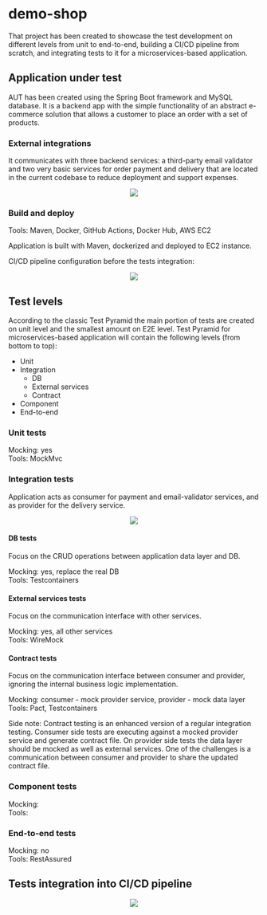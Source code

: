 # demo-shop
That project has been created to showcase the test development on different levels from unit to end-to-end, building a CI/CD pipeline from scratch, and integrating tests to it for a microservices-based application.

## Application under test
AUT has been created using the Spring Boot framework and MySQL database.
It is a backend app with the simple functionality of an abstract e-commerce solution that allows a customer to place an order with a set of products.

### External integrations
It communicates with three backend services: a third-party email validator and two very basic services for order payment and delivery that are located in the current codebase to reduce deployment and support expenses.

<p align="center">
  <img src="https://github.com/sergey-fedorov/demo-shop/assets/11277217/9b49db51-7534-497b-99d5-cc38d52c9ba3"/>
</p>

### Build and deploy
Tools: Maven, Docker, GitHub Actions, Docker Hub, AWS EC2

Application is built with Maven, dockerized and deployed to EC2 instance.

CI/CD pipeline configuration before the tests integration:

<p align="center">
  <img src="https://github.com/sergey-fedorov/demo-shop/assets/11277217/d1b6b5a8-1608-43f0-9a18-d0aae00e1dd8"/>
</p>

## Test levels
According to the classic Test Pyramid the main portion of tests are created on unit level and the smallest amount on E2E level.
Test Pyramid for microservices-based application will contain the following levels (from bottom to top):
* Unit
* Integration
  * DB
  * External services
  * Contract
* Component
* End-to-end

### Unit tests
Mocking: yes <br/>
Tools: MockMvc

### Integration tests
Application acts as consumer for payment and email-validator services, and as provider for the delivery service.

<p align="center">
  <img src="https://github.com/sergey-fedorov/demo-shop/assets/11277217/cf799450-33a6-4233-932f-28f9206844a0"/>
</p>

#### DB tests
Focus on the CRUD operations between application data layer and DB.

Mocking: yes, replace the real DB <br/>
Tools: Testcontainers

#### External services tests
Focus on the communication interface with other services.

Mocking: yes, all other services <br/>
Tools: WireMock

#### Contract tests
Focus on the communication interface between consumer and provider, ignoring the internal business logic implementation.

Mocking: consumer - mock provider service, provider - mock data layer <br/>
Tools: Pact, Testcontainers <br/>

Side note: Contract testing is an enhanced version of a regular integration testing.
Consumer side tests are executing against a mocked provider service and generate contract file.
On provider side tests the data layer should be mocked as well as external services.
One of the challenges is a communication between consumer and provider to share the updated contract file.

### Component tests
Mocking: <br/>
Tools:

### End-to-end tests
Mocking: no <br/>
Tools: RestAssured

## Tests integration into CI/CD pipeline


<p align="center">
  <img src="https://github.com/sergey-fedorov/demo-shop/assets/11277217/c6d458e6-59ca-4cee-acc2-3c9987b1d0b5"/>
</p>
